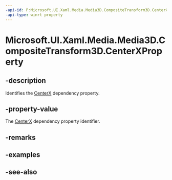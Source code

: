 ```yaml
---
-api-id: P:Microsoft.UI.Xaml.Media.Media3D.CompositeTransform3D.CenterXProperty
-api-type: winrt property
---
```


<!-- Property syntax
public Windows.UI.Xaml.DependencyProperty CenterXProperty { get; }
-->

# Microsoft.UI.Xaml.Media.Media3D.CompositeTransform3D.CenterXProperty

## -description
Identifies the [CenterX](compositetransform3d_centerx.md) dependency property.

## -property-value
The [CenterX](compositetransform3d_centerx.md) dependency property identifier.

## -remarks

## -examples

## -see-also
